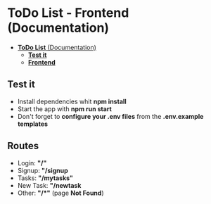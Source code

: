 # __ToDo List - Frontend__ (Documentation)

- [__ToDo List__ (Documentation)](#todo-list-documentation)
  - [__Test it__](#test-it)
  - [__Frontend__](#frontend)

## __Test it__
- Install dependencies whit __npm install__
- Start the app with __npm run start__
- Don't forget to __configure your .env files__ from the __.env.example templates__

## __Routes__
- Login: __"/"__
- Signup: __"/signup__
- Tasks: __"/mytasks"__
- New Task: __"/newtask__
- Other: __"/*"__ (page __Not Found__)
